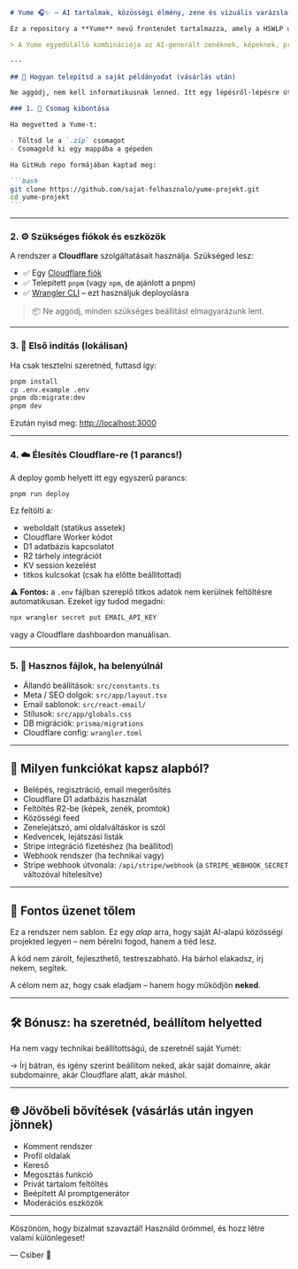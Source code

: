 ````markdown
# Yume 🎧✨ – AI tartalmak, közösségi élmény, zene és vizuális varázslat egy helyen

Ez a repository a **Yume** nevű frontendet tartalmazza, amely a HSWLP újgenerációs rendszerére épül (hswlp-next). Egy **modern, statikus frontend** alkalmazás, ami teljes egészében a **Cloudflare Pages + Workers** infrastruktúrán működik – nincs szükség külön backendre vagy szerverre.

> A Yume egyedülálló kombinációja az AI-generált zenéknek, képeknek, promtoknak és egy közösségi feed rendszernek. Teljesen önállóan is futtatható, akár saját domain alatt is.

---

## 🚀 Hogyan telepítsd a saját példányodat (vásárlás után)

Ne aggódj, nem kell informatikusnak lenned. Itt egy lépésről-lépésre útmutató, hogy elindítsd a saját Yumédat.

### 1. 🔄 Csomag kibontása

Ha megvetted a Yume-t:

- Töltsd le a `.zip` csomagot
- Csomagold ki egy mappába a gépeden

Ha GitHub repo formájában kaptad meg:

```bash
git clone https://github.com/sajat-felhasznalo/yume-projekt.git
cd yume-projekt
```
````

---

### 2. ⚙️ Szükséges fiókok és eszközök

A rendszer a **Cloudflare** szolgáltatásait használja. Szükséged lesz:

- ✅ Egy [Cloudflare fiók](https://dash.cloudflare.com/)
- ✅ Telepített `pnpm` (vagy `npm`, de ajánlott a pnpm)
- ✅ [Wrangler CLI](https://developers.cloudflare.com/workers/wrangler/) – ezt használjuk deployolásra

> 📦 Ne aggódj, minden szükséges beállítást elmagyarázunk lent.

---

### 3. 🧪 Első indítás (lokálisan)

Ha csak tesztelni szeretnéd, futtasd így:

```bash
pnpm install
cp .env.example .env
pnpm db:migrate:dev
pnpm dev
```

Ezután nyisd meg:
[http://localhost:3000](http://localhost:3000)

---

### 4. ☁️ Élesítés Cloudflare-re (1 parancs!)

A deploy gomb helyett itt egy egyszerű parancs:

```bash
pnpm run deploy
```

Ez feltölti a:

- weboldalt (statikus assetek)
- Cloudflare Worker kódot
- D1 adatbázis kapcsolatot
- R2 tárhely integrációt
- KV session kezelést
- titkos kulcsokat (csak ha előtte beállítottad)

⚠️ **Fontos:** a `.env` fájlban szereplő titkos adatok nem kerülnek feltöltésre automatikusan. Ezeket így tudod megadni:

```bash
npx wrangler secret put EMAIL_API_KEY
```

vagy a Cloudflare dashboardon manuálisan.

---

### 5. 📁 Hasznos fájlok, ha belenyúlnál

- Állandó beállítások: `src/constants.ts`
- Meta / SEO dolgok: `src/app/layout.tsx`
- Email sablonok: `src/react-email/`
- Stílusok: `src/app/globals.css`
- DB migrációk: `prisma/migrations`
- Cloudflare config: `wrangler.toml`

---

## 🔐 Milyen funkciókat kapsz alapból?

- Belépés, regisztráció, email megerősítés
- Cloudflare D1 adatbázis használat
- Feltöltés R2-be (képek, zenék, promtok)
- Közösségi feed
- Zenelejátszó, ami oldalváltáskor is szól
- Kedvencek, lejátszási listák
- Stripe integráció fizetéshez (ha beállítod)
- Webhook rendszer (ha technikai vagy)
- Stripe webhook útvonala: `/api/stripe/webhook` (a `STRIPE_WEBHOOK_SECRET` változóval hitelesítve)

---

## 💬 Fontos üzenet tőlem

Ez a rendszer nem sablon. Ez egy _alap_ arra, hogy saját AI-alapú közösségi projekted legyen – nem bérelni fogod, hanem a tiéd lesz.

A kód nem zárolt, fejleszthető, testreszabható. Ha bárhol elakadsz, írj nekem, segítek.

A célom nem az, hogy csak eladjam – hanem hogy működjön **neked**.

---

## 🛠️ Bónusz: ha szeretnéd, beállítom helyetted

Ha nem vagy technikai beállítottságú, de szeretnél saját Yumét:

→ Írj bátran, és igény szerint beállítom neked, akár saját domainre, akár subdomainre, akár Cloudflare alatt, akár máshol.

---

## 🌐 Jövőbeli bővítések (vásárlás után ingyen jönnek)

- Komment rendszer
- Profil oldalak
- Kereső
- Megosztás funkció
- Privát tartalom feltöltés
- Beépített AI promptgenerátor
- Moderációs eszközök

---

Köszönöm, hogy bizalmat szavaztál!
Használd örömmel, és hozz létre valami különlegeset!

— Csiber 🤝

```

```
